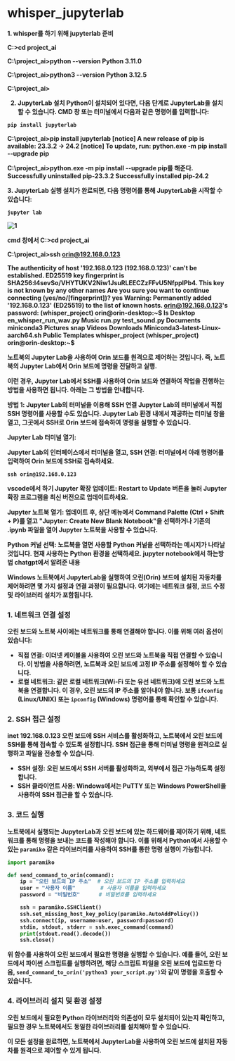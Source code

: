 # whisper_jupyterlab
<b> 
1. whisper를 하기 위해 jupyterlab 준비

C:\>cd project_ai

C:\project_ai>python --version
Python 3.11.0

C:\project_ai>python3 --version
Python 3.12.5

C:\project_ai>

2. JupyterLab 설치
Python이 설치되어 있다면, 다음 단계로 JupyterLab을 설치할 수 있습니다. CMD 창 또는 터미널에서 다음과 같은 명령어를 입력합니다:

``` bash
pip install jupyterlab
```
<b>

C:\project_ai>pip install jupyterlab
[notice] A new release of pip is available: 23.3.2 -> 24.2
[notice] To update, run: python.exe -m pip install --upgrade pip

C:\project_ai>python.exe -m pip install --upgrade pip를 해준다.
      Successfully uninstalled pip-23.3.2
Successfully installed pip-24.2

<b> 
3. JupyterLab 실행
설치가 완료되면, 다음 명령어를 통해 JupyterLab을 시작할 수 있습니다:

```
jupyter lab
```

![1](https://github.com/user-attachments/assets/c5247511-fe39-432b-bafc-35116691bf1e)

<b> cmd 창에서 
C:\>cd project_ai

C:\project_ai>ssh orin@192.168.0.123

The authenticity of host '192.168.0.123 (192.168.0.123)' can't be established.
ED25519 key fingerprint is SHA256:l4sevSo/VHYTUKV2Niw1JsuRLEECZzFFvU5NfpplPb4.
This key is not known by any other names
Are you sure you want to continue connecting (yes/no/[fingerprint])? yes
Warning: Permanently added '192.168.0.123' (ED25519) to the list of known hosts.
orin@192.168.0.123's password:
(whisper_project) orin@orin-desktop:~$ ls
Desktop    en_whisper_run_wav.py               Music     run.py     test_sound.py
Documents  miniconda3                          Pictures  snap       Videos
Downloads  Miniconda3-latest-Linux-aarch64.sh  Public    Templates  whisper_project
(whisper_project) orin@orin-desktop:~$

<b>
 노트북의 Jupyter Lab을 사용하여 Orin 보드를 원격으로 제어하는 것입니다. 즉, 노트북의 Jupyter Lab에서 Orin 보드에 명령을 전달하고 실행.

이런 경우, Jupyter Lab에서 SSH를 사용하여 Orin 보드와 연결하여 작업을 진행하는 방법을 사용하면 됩니다. 아래는 그 방법을 안내합니다.

방법 1: Jupyter Lab의 터미널을 이용해 SSH 연결
Jupyter Lab의 터미널에서 직접 SSH 명령어를 사용할 수도 있습니다. 
Jupyter Lab 환경 내에서 제공하는 터미널 창을 열고, 그곳에서 SSH로 Orin 보드에 접속하여 명령을 실행할 수 있습니다.

Jupyter Lab 터미널 열기:

Jupyter Lab의 인터페이스에서 터미널을 열고,
SSH 연결: 터미널에서 아래 명령어를 입력하여 Orin 보드에 SSH로 접속하세요.

```
ssh orin@192.168.0.123
```

<b>  vscode에서 하기
      Jupyter 확장 업데이트:
Restart to Update 버튼을 눌러 Jupyter 확장 프로그램을 최신 버전으로 업데이트하세요.

Jupyter 노트북 열기:
업데이트 후, 상단 메뉴에서 Command Palette (Ctrl + Shift + P)를 열고 "Jupyter: Create New Blank Notebook"을 선택하거나 기존의 .ipynb 파일을 열어 Jupyter 노트북을 사용할 수 있습니다.

Python 커널 선택:
노트북을 열면 사용할 Python 커널을 선택하라는 메시지가 나타날 것입니다. 현재 사용하는 Python 환경을 선택하세요.
<b> jupyter notebook에서 하는방법 chatgpt에서 알려준 내용

Windows 노트북에서 JupyterLab을 실행하여 오린(Orin) 보드에 설치된 자동차를 제어하려면 몇 가지 설정과 연결 과정이 필요합니다. 여기에는 네트워크 설정, 코드 수정 및 라이브러리 설치가 포함됩니다.

### 1. 네트워크 연결 설정

오린 보드와 노트북 사이에는 네트워크를 통해 연결해야 합니다. 이를 위해 여러 옵션이 있습니다:

- **직접 연결**: 이더넷 케이블을 사용하여 오린 보드와 노트북을 직접 연결할 수 있습니다. 이 방법을 사용하려면, 노트북과 오린 보드에 고정 IP 주소를 설정해야 할 수 있습니다.
- **로컬 네트워크**: 같은 로컬 네트워크(Wi-Fi 또는 유선 네트워크)에 오린 보드와 노트북을 연결합니다. 이 경우, 오린 보드의 IP 주소를 알아내야 합니다. 보통 `ifconfig` (Linux/UNIX) 또는 `ipconfig` (Windows) 명령어를 통해 확인할 수 있습니다.

### 2. SSH 접근 설정
inet 192.168.0.123
오린 보드에 SSH 서비스를 활성화하고, 노트북에서 오린 보드에 SSH를 통해 접속할 수 있도록 설정합니다. SSH 접근을 통해 터미널 명령을 원격으로 실행하고 파일을 전송할 수 있습니다.

- **SSH 설정**: 오린 보드에서 SSH 서버를 활성화하고, 외부에서 접근 가능하도록 설정합니다.
- **SSH 클라이언트 사용**: Windows에서는 PuTTY 또는 Windows PowerShell을 사용하여 SSH 접근을 할 수 있습니다.

### 3. 코드 실행

노트북에서 실행되는 JupyterLab과 오린 보드에 있는 하드웨어를 제어하기 위해, 네트워크를 통해 명령을 보내는 코드를 작성해야 합니다. 이를 위해서 Python에서 사용할 수 있는 `paramiko` 같은 라이브러리를 사용하여 SSH를 통한 명령 실행이 가능합니다.

```python
import paramiko

def send_command_to_orin(command):
    ip = "오린 보드의 IP 주소"  # 오린 보드의 IP 주소를 입력하세요
    user = "사용자 이름"        # 사용자 이름을 입력하세요
    password = "비밀번호"      # 비밀번호를 입력하세요

    ssh = paramiko.SSHClient()
    ssh.set_missing_host_key_policy(paramiko.AutoAddPolicy())
    ssh.connect(ip, username=user, password=password)
    stdin, stdout, stderr = ssh.exec_command(command)
    print(stdout.read().decode())
    ssh.close()
```

위 함수를 사용하여 오린 보드에서 필요한 명령을 실행할 수 있습니다. 예를 들어, 오린 보드에서 파이썬 스크립트를 실행하려면, 해당 스크립트 파일을 오린 보드에 업로드한 다음, `send_command_to_orin('python3 your_script.py')`와 같이 명령을 호출할 수 있습니다.

### 4. 라이브러리 설치 및 환경 설정

오린 보드에서 필요한 Python 라이브러리와 의존성이 모두 설치되어 있는지 확인하고, 필요한 경우 노트북에서도 동일한 라이브러리를 설치해야 할 수 있습니다.

이 모든 설정을 완료하면, 노트북에서 JupyterLab을 사용하여 오린 보드에 설치된 자동차를 원격으로 제어할 수 있게 됩니다.


















